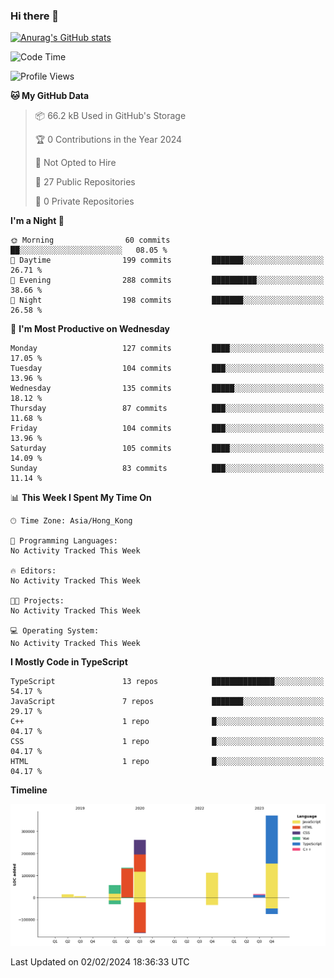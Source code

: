 ### Hi there 👋

<!--
**welives/welives** is a ✨ _special_ ✨ repository because its `README.md` (this file) appears on your GitHub profile.

Here are some ideas to get you started:

- 🔭 I’m currently working on ...
- 🌱 I’m currently learning ...
- 👯 I’m looking to collaborate on ...
- 🤔 I’m looking for help with ...
- 💬 Ask me about ...
- 📫 How to reach me: ...
- 😄 Pronouns: ...
- ⚡ Fun fact: ...
-->

[![Anurag's GitHub stats](https://github-readme-stats.vercel.app/api?username=welives)](https://github.com/anuraghazra/github-readme-stats)

<!--START_SECTION:waka-->
![Code Time](http://img.shields.io/badge/Code%20Time-126%20hrs%209%20mins-blue)

![Profile Views](http://img.shields.io/badge/Profile%20Views-0-blue)

**🐱 My GitHub Data** 

> 📦 66.2 kB Used in GitHub's Storage 
 > 
> 🏆 0 Contributions in the Year 2024
 > 
> 🚫 Not Opted to Hire
 > 
> 📜 27 Public Repositories 
 > 
> 🔑 0 Private Repositories 
 > 
**I'm a Night 🦉** 

```text
🌞 Morning                60 commits          ██░░░░░░░░░░░░░░░░░░░░░░░   08.05 % 
🌆 Daytime                199 commits         ███████░░░░░░░░░░░░░░░░░░   26.71 % 
🌃 Evening                288 commits         ██████████░░░░░░░░░░░░░░░   38.66 % 
🌙 Night                  198 commits         ███████░░░░░░░░░░░░░░░░░░   26.58 % 
```
📅 **I'm Most Productive on Wednesday** 

```text
Monday                   127 commits         ████░░░░░░░░░░░░░░░░░░░░░   17.05 % 
Tuesday                  104 commits         ███░░░░░░░░░░░░░░░░░░░░░░   13.96 % 
Wednesday                135 commits         █████░░░░░░░░░░░░░░░░░░░░   18.12 % 
Thursday                 87 commits          ███░░░░░░░░░░░░░░░░░░░░░░   11.68 % 
Friday                   104 commits         ███░░░░░░░░░░░░░░░░░░░░░░   13.96 % 
Saturday                 105 commits         ████░░░░░░░░░░░░░░░░░░░░░   14.09 % 
Sunday                   83 commits          ███░░░░░░░░░░░░░░░░░░░░░░   11.14 % 
```


📊 **This Week I Spent My Time On** 

```text
🕑︎ Time Zone: Asia/Hong_Kong

💬 Programming Languages: 
No Activity Tracked This Week

🔥 Editors: 
No Activity Tracked This Week

🐱‍💻 Projects: 
No Activity Tracked This Week

💻 Operating System: 
No Activity Tracked This Week
```

**I Mostly Code in TypeScript** 

```text
TypeScript               13 repos            ██████████████░░░░░░░░░░░   54.17 % 
JavaScript               7 repos             ███████░░░░░░░░░░░░░░░░░░   29.17 % 
C++                      1 repo              █░░░░░░░░░░░░░░░░░░░░░░░░   04.17 % 
CSS                      1 repo              █░░░░░░░░░░░░░░░░░░░░░░░░   04.17 % 
HTML                     1 repo              █░░░░░░░░░░░░░░░░░░░░░░░░   04.17 % 
```



**Timeline**

![Lines of Code chart](https://raw.githubusercontent.com/welives/welives/main/assets/bar_graph.png)


 Last Updated on 02/02/2024 18:36:33 UTC
<!--END_SECTION:waka-->

